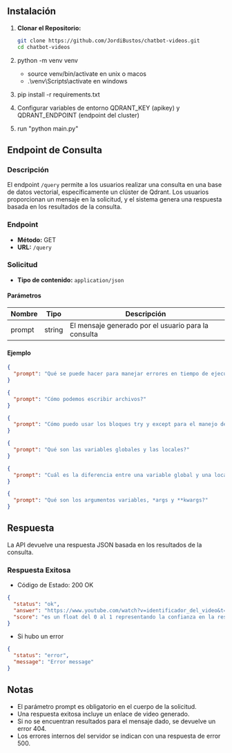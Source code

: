 ## Instalación

1. **Clonar el Repositorio:**

   ```bash
   git clone https://github.com/JordiBustos/chatbot-videos.git
   cd chatbot-videos

   ```

2. python -m venv venv

   - source venv/bin/activate en unix o macos
   - .\venv\Scripts\activate en windows

3. pip install -r requirements.txt

4. Configurar variables de entorno QDRANT_KEY (apikey) y QDRANT_ENDPOINT (endpoint del cluster)

5. run "python main.py"

## Endpoint de Consulta

### Descripción

El endpoint `/query` permite a los usuarios realizar una consulta en una base de datos vectorial, específicamente un clúster de Qdrant. Los usuarios proporcionan un mensaje en la solicitud, y el sistema genera una respuesta basada en los resultados de la consulta.

### Endpoint

- **Método:** GET
- **URL:** `/query`

### Solicitud

- **Tipo de contenido:** `application/json`

#### Parámetros

| Nombre | Tipo   | Descripción                                         |
| ------ | ------ | --------------------------------------------------- |
| prompt | string | El mensaje generado por el usuario para la consulta |

#### Ejemplo

```json
{
  "prompt": "Qué se puede hacer para manejar errores en tiempo de ejecución?"
}
```

```json
{
  "prompt": "Cómo podemos escribir archivos?"
}
```

```json
{
  "prompt": "Cómo puedo usar los bloques try y except para el manejo de errores?"
}
```

```json
{
  "prompt": "Qué son las variables globales y las locales?"
}
```

```json
{
  "prompt": "Cuál es la diferencia entre una variable global y una local?"
}
```

```json
{
  "prompt": "Qué son los argumentos variables, *args y **kwargs?"
}
```

## Respuesta

La API devuelve una respuesta JSON basada en los resultados de la consulta.

### Respuesta Exitosa

- Código de Estado: 200 OK

```json
{
  "status": "ok",
  "answer": "https://www.youtube.com/watch?v=identificador_del_video&t=tiempo_en_segundos",
  "score": "es un float del 0 al 1 representando la confianza en la respuesta"
}
```

- Si hubo un error

```json
{
  "status": "error",
  "message": "Error message"
}
```

## Notas

- El parámetro prompt es obligatorio en el cuerpo de la solicitud.
- Una respuesta exitosa incluye un enlace de video generado.
- Si no se encuentran resultados para el mensaje dado, se devuelve un error 404.
- Los errores internos del servidor se indican con una respuesta de error 500.
